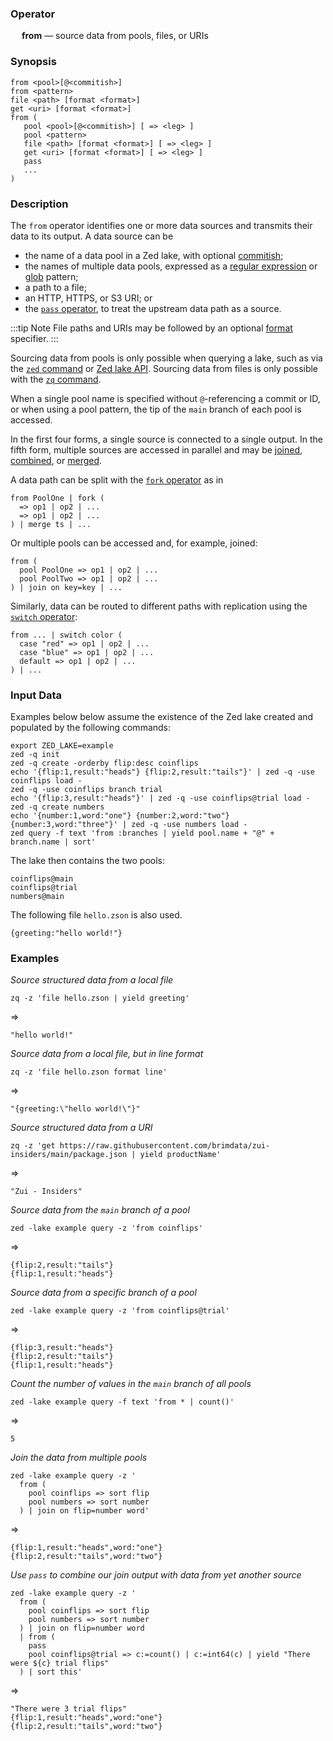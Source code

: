 ### Operator

&emsp; **from** &mdash; source data from pools, files, or URIs

### Synopsis

```
from <pool>[@<commitish>]
from <pattern>
file <path> [format <format>]
get <uri> [format <format>]
from (
   pool <pool>[@<commitish>] [ => <leg> ]
   pool <pattern>
   file <path> [format <format>] [ => <leg> ]
   get <uri> [format <format>] [ => <leg> ]
   pass
   ...
)
```
### Description

The `from` operator identifies one or more data sources and transmits
their data to its output.  A data source can be
* the name of a data pool in a Zed lake, with optional [commitish](../../commands/zed.md#142-commitish);
* the names of multiple data pools, expressed as a [regular expression](../overview.md#811-regular-expressions) or [glob](../overview.md#812-globs) pattern;
* a path to a file;
* an HTTP, HTTPS, or S3 URI; or
* the [`pass` operator](pass.md), to treat the upstream data path as a source.

:::tip Note
File paths and URIs may be followed by an optional [format](../../commands/zq.md#2-input-formats) specifier.
:::

Sourcing data from pools is only possible when querying a lake, such as
via the [`zed` command](../../commands/zed.md) or
[Zed lake API](../../lake/api.md). Sourcing data from files is only possible
with the [`zq` command](../../commands/zq.md).

When a single pool name is specified without `@`-referencing a commit or ID, or
when using a pool pattern, the tip of the `main` branch of each pool is
accessed.

In the first four forms, a single source is connected to a single output.
In the fifth form, multiple sources are accessed in parallel and may be
[joined](join.md), [combined](combine.md), or [merged](merge.md).

A data path can be split with the [`fork` operator](fork.md) as in
```
from PoolOne | fork (
  => op1 | op2 | ...
  => op1 | op2 | ...
) | merge ts | ...
```

Or multiple pools can be accessed and, for example, joined:
```
from (
  pool PoolOne => op1 | op2 | ...
  pool PoolTwo => op1 | op2 | ...
) | join on key=key | ...
```

Similarly, data can be routed to different paths with replication
using the [`switch` operator](switch.md):
```
from ... | switch color (
  case "red" => op1 | op2 | ...
  case "blue" => op1 | op2 | ...
  default => op1 | op2 | ...
) | ...
```

### Input Data

Examples below below assume the existence of the Zed lake created and populated
by the following commands:

```mdtest-command
export ZED_LAKE=example
zed -q init
zed -q create -orderby flip:desc coinflips
echo '{flip:1,result:"heads"} {flip:2,result:"tails"}' | zed -q -use coinflips load -
zed -q -use coinflips branch trial 
echo '{flip:3,result:"heads"}' | zed -q -use coinflips@trial load -
zed -q create numbers
echo '{number:1,word:"one"} {number:2,word:"two"} {number:3,word:"three"}' | zed -q -use numbers load -
zed query -f text 'from :branches | yield pool.name + "@" + branch.name | sort'
```

The lake then contains the two pools:

```mdtest-output
coinflips@main
coinflips@trial
numbers@main
```

The following file `hello.zson` is also used.

```mdtest-input hello.zson
{greeting:"hello world!"}
```

### Examples

_Source structured data from a local file_

```mdtest-command
zq -z 'file hello.zson | yield greeting'
```
=>
```mdtest-output
"hello world!"
```

_Source data from a local file, but in line format_
```mdtest-command
zq -z 'file hello.zson format line'
```
=>
```mdtest-output
"{greeting:\"hello world!\"}"
```

_Source structured data from a URI_
```
zq -z 'get https://raw.githubusercontent.com/brimdata/zui-insiders/main/package.json | yield productName'
```
=>
```
"Zui - Insiders"
```

_Source data from the `main` branch of a pool_
```mdtest-command
zed -lake example query -z 'from coinflips'
```
=>
```mdtest-output
{flip:2,result:"tails"}
{flip:1,result:"heads"}
```

_Source data from a specific branch of a pool_
```mdtest-command
zed -lake example query -z 'from coinflips@trial'
```
=>
```mdtest-output
{flip:3,result:"heads"}
{flip:2,result:"tails"}
{flip:1,result:"heads"}
```

_Count the number of values in the `main` branch of all pools_
```mdtest-command
zed -lake example query -f text 'from * | count()'
```
=>
```mdtest-output
5
```
_Join the data from multiple pools_
```mdtest-command
zed -lake example query -z '
  from (
    pool coinflips => sort flip
    pool numbers => sort number
  ) | join on flip=number word'
```
=>
```mdtest-output
{flip:1,result:"heads",word:"one"}
{flip:2,result:"tails",word:"two"}
```

_Use `pass` to combine our join output with data from yet another source_
```mdtest-command
zed -lake example query -z '
  from (
    pool coinflips => sort flip
    pool numbers => sort number
  ) | join on flip=number word
  | from (
    pass
    pool coinflips@trial => c:=count() | c:=int64(c) | yield "There were ${c} trial flips"
  ) | sort this'
```
=>
```mdtest-output
"There were 3 trial flips"
{flip:1,result:"heads",word:"one"}
{flip:2,result:"tails",word:"two"}
```
